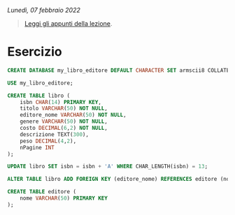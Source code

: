 *Lunedì, 07 febbraio 2022*

> [Leggi gli appunti della lezione](../../notes/07-02-2022.md).

# Esercizio

```sql
CREATE DATABASE my_libro_editore DEFAULT CHARACTER SET armscii8 COLLATE armscii8_bin;

USE my_libro_editore;

CREATE TABLE libro (
    isbn CHAR(14) PRIMARY KEY,
    titolo VARCHAR(50) NOT NULL,
    editore_nome VARCHAR(50) NOT NULL,
    genere VARCHAR(50) NOT NULL,
    costo DECIMAL(6,2) NOT NULL,
    descrizione TEXT(300),
    peso DECIMAL(4,2),
    nPagine INT
);

UPDATE libro SET isbn = isbn + 'A' WHERE CHAR_LENGTH(isbn) = 13;

ALTER TABLE libro ADD FOREIGN KEY (editore_nome) REFERENCES editore (nome);

CREATE TABLE editore (
    nome VARCHAR(50) PRIMARY KEY 
);
```